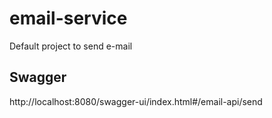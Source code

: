 # email-service

Default project to send e-mail

## Swagger

http://localhost:8080/swagger-ui/index.html#/email-api/send